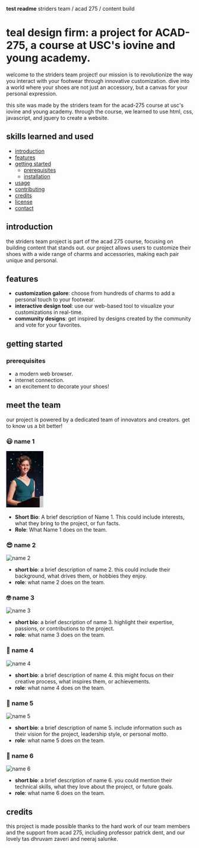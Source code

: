 **test readme**
striders team / acad 275 / content build
# teal design firm: a project for ACAD-275, a course at USC's iovine and young academy.

welcome to the striders team project! our mission is to revolutionize the way you interact with your footwear through innovative customization. dive into a world where your shoes are not just an accessory, but a canvas for your personal expression.

this site was made by the striders team for the acad-275 course at usc's iovine and young academy. through the course, we learned to use html, css, javascript, and jquery to create a website.

## skills learned and used

- [introduction](#introduction)
- [features](#features)
- [getting started](#getting-started)
  - [prerequisites](#prerequisites)
  - [installation](#installation)
- [usage](#usage)
- [contributing](#contributing)
- [credits](#credits)
- [license](#license)
- [contact](#contact)

## introduction

the striders team project is part of the acad 275 course, focusing on building content that stands out. our project allows users to customize their shoes with a wide range of charms and accessories, making each pair unique and personal.

## features

- **customization galore**: choose from hundreds of charms to add a personal touch to your footwear.
- **interactive design tool**: use our web-based tool to visualize your customizations in real-time.
- **community designs**: get inspired by designs created by the community and vote for your favorites.

## getting started

### prerequisites

- a modern web browser.
- internet connection.
- an excitement to decorate your shoes!

## meet the team

our project is powered by a dedicated team of innovators and creators. get to know us a bit better!

### :smiley: name 1
<img src="teamassets/mari.jpeg" width="100" alt="Name 1"/>

- **Short Bio**: A brief description of Name 1. This could include interests, what they bring to the project, or fun facts.
- **Role**: What Name 1 does on the team.

### :sunglasses: name 2
![name 2](path/to/photo2.jpg)
- **short bio**: a brief description of name 2. this could include their background, what drives them, or hobbies they enjoy.
- **role**: what name 2 does on the team.

### :nerd_face: name 3
![name 3](path/to/photo3.jpg)
- **short bio**: a brief description of name 3. highlight their expertise, passions, or contributions to the project.
- **role**: what name 3 does on the team.

### :star_struck: name 4
![name 4](path/to/photo4.jpg)
- **short bio**: a brief description of name 4. this might focus on their creative process, what inspires them, or achievements.
- **role**: what name 4 does on the team.

### :partying_face: name 5
![name 5](path/to/photo5.jpg)
- **short bio**: a brief description of name 5. include information such as their vision for the project, leadership style, or personal motto.
- **role**: what name 5 does on the team.

### :muscle: name 6
![name 6](path/to/photo6.jpg)
- **short bio**: a brief description of name 6. you could mention their technical skills, what they love about the project, or future goals.
- **role**: what name 6 does on the team.

## credits

this project is made possible thanks to the hard work of our team members and the support from acad 275, including professor patrick dent, and our lovely tas dhruvam zaveri and neeraj salunke.

